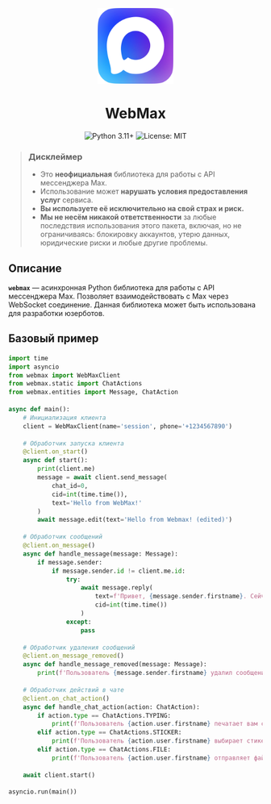 <p align="center">
    <img src="assets/logo.png" alt="WebMax" width="150">
</p>

<h1 align="center">
    <strong>WebMax</strong>
</h1>

<p align="center">
    <img src="https://img.shields.io/badge/python-3.10+-3776AB.svg" alt="Python 3.11+">
    <img src="https://img.shields.io/badge/License-MIT-2f9872.svg" alt="License: MIT">
</p>

> <h3><strong>Дисклеймер</strong></h3>
> 
> *   Это **неофициальная** библиотека для работы с API мессенджера Max.
> *   Использование может **нарушать условия предоставления услуг** сервиса.
> *   **Вы используете её исключительно на свой страх и риск.**
> *   **Мы не несём никакой ответственности** за любые последствия использования этого пакета, включая, но не ограничиваясь: блокировку аккаунтов, утерю данных, юридические риски и любые другие проблемы.

## Описание

**`webmax`** — асинхронная Python библиотека для работы с API мессенджера Max. Позволяет взаимодействовать с Max через WebSocket соединение. Данная библиотека может быть использована для разработки юзерботов.

## Базовый пример

```python
import time
import asyncio
from webmax import WebMaxClient
from webmax.static import ChatActions
from webmax.entities import Message, ChatAction

async def main():
    # Инициализация клиента
    client = WebMaxClient(name='session', phone='+1234567890')

    # Обработчик запуска клиента
    @client.on_start()
    async def start():
        print(client.me)
        message = await client.send_message(
            chat_id=0,
            cid=int(time.time()),
            text='Hello from WebMax!'
        )
        await message.edit(text='Hello from Webmax! (edited)')

    # Обработчик сообщений
    @client.on_message()
    async def handle_message(message: Message):
        if message.sender:
            if message.sender.id != client.me.id:
                try:
                    await message.reply(
                        text=f'Привет, {message.sender.firstname}. Сейчас я занят, отвечу позже',
                        cid=int(time.time())
                    )
                except:
                    pass

    # Обработчик удаления сообщений
    @client.on_message_removed()
    async def handle_message_removed(message: Message):
        print(f'Пользователь {message.sender.firstname} удалил сообщение: {message.text}')

    # Обработчик действий в чате
    @client.on_chat_action()
    async def handle_chat_action(action: ChatAction):
        if action.type == ChatActions.TYPING:
            print(f'Пользователь {action.user.firstname} печатает вам сообщение')
        elif action.type == ChatActions.STICKER:
            print(f'Пользователь {action.user.firstname} выбирает стикер')
        elif action.type == ChatActions.FILE:
            print(f'Пользователь {action.user.firstname} отправляет файл')

    await client.start()

asyncio.run(main())
```